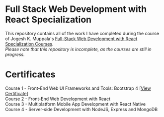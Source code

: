 # Full Stack Web Development with React Specialization
This repository contains all of the work I have completed during the course of Jogesh K. Muppala's <a href="https://www.coursera.org/specializations/full-stack-react">Full-Stack Web Development with React Specialization Courses</a>.<br>
<i>Please note that this repository is incomplete, as the courses are still in progress.</i><br>
# Certificates
Course 1 - Front-End Web UI Frameworks and Tools: Bootstrap 4 [<a href="https://www.coursera.org/account/accomplishments/certificate/9D2ZR9WQ6R8L">View Certificate</a>]<br>
Course 2 - Front-End Web Development with React<br>
Course 3 - Multiplatform Mobile App Development with React Native<br>
Course 4 - Server-side Development with NodeJS, Express and MongoDB<br>

